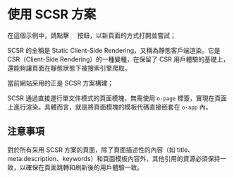 # 使用 SCSR 方案

在這個示例中，請點擊 <span style='font-family: "iconfont"'>&#xe7cb;</span> 按鈕，以新頁面的方式打開並嘗試；

SCSR 的全稱是 Static Client-Side Rendering，又稱為靜態客戶端渲染。它是 CSR（Client-Side Rendering）的一種變種，在保留了 CSR 用戶體驗的基礎上，還能夠讓頁面在靜態狀態下被搜索引擎爬取。

當前網站采用的正是 SCSR 方案構建；

SCSR 通過直接運行單文件模式的頁面模塊，無需使用 `o-page` 標簽，實現在頁面上進行渲染。具體而言，就是將頁面模塊的模板代碼直接嵌套在 `o-app` 內。

## 注意事項

對於所有采用 SCSR 方案的頁面，除了頁面描述性的內容（如 title、meta:description、keywords）和頁面模板內容外，其他引用的資源必須保持一致，以確保在頁面跳轉和刷新後的用戶體驗一致。

<a href="../../publics/examples/use-scsr/page1.html" main demo preview></a>
<a href="../../publics/examples/use-scsr/page2.html" demo></a>
<a href="../../publics/examples/use-scsr/public.css" demo></a>
<a href="../../publics/examples/use-scsr/app-config.mjs" demo></a>

